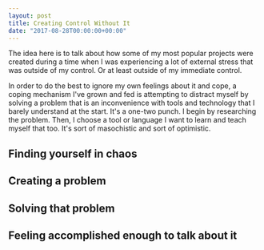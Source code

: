 ```yaml
---
layout: post
title: Creating Control Without It
date: "2017-08-28T00:00:00+00:00"
---
```


The idea here is to talk about how some of my most popular projects were created
during a time when I was experiencing a lot of external stress that was outside
of my control. Or at least outside of my immediate control.

In order to do the best to ignore my own feelings about it and cope, a coping
mechanism I've grown and fed is attempting to distract myself by solving a
problem that is an inconvenience with tools and technology that I barely
understand at the start. It's a one-two punch. I begin by researching the
problem. Then, I choose a tool or language I want to learn and teach myself that
too. It's sort of masochistic and sort of optimistic.

## Finding yourself in chaos

## Creating a problem

## Solving that problem

## Feeling accomplished enough to talk about it
